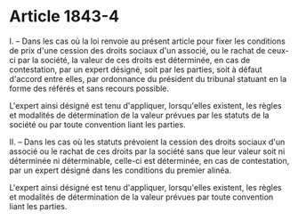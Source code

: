 # Article 1843-4

<p>I. – Dans les cas où la loi renvoie au présent article pour fixer les conditions de prix d'une cession des droits sociaux d'un associé, ou le rachat de ceux-ci par la société, la valeur de ces droits est déterminée, en cas de contestation, par un expert désigné, soit par les parties, soit à défaut d'accord entre elles, par ordonnance du président du tribunal statuant en la forme des référés et sans recours possible.</p><p>L'expert ainsi désigné est tenu d'appliquer, lorsqu'elles existent, les règles et modalités de détermination de la valeur prévues par les statuts de la société ou par toute convention liant les parties.</p><p>II. – Dans les cas où les statuts prévoient la cession des droits sociaux d'un associé ou le rachat de ces droits par la société sans que leur valeur soit ni déterminée ni déterminable, celle-ci est déterminée, en cas de contestation, par un expert désigné dans les conditions du premier alinéa.</p><p>L'expert ainsi désigné est tenu d'appliquer, lorsqu'elles existent, les règles et modalités de détermination de la valeur prévues par toute convention liant les parties.</p>